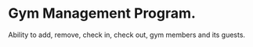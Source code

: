 # Gym Management Program.

Ability to add, remove, check in, check out, gym members and its guests.

